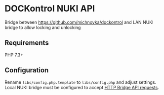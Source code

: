 # DOCKontrol NUKI API

Bridge between https://github.com/michnovka/dockontrol and LAN NUKI bridge to allow locking and unlocking

## Requirements

PHP 7.3+

## Configuration

Rename `libs/config.php.template` to `libs/config.php` and adjust settings. Local NUKI bridge must be configured to accept [HTTP Bridge API requests](https://developer.nuki.io/page/nuki-bridge-http-api-1-11/4/).